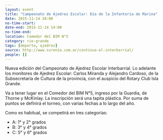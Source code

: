 ```yaml
---
layout: event 
title: "Campeonato de Ajedrez Escolar: Día de la Infantería de Marina"
date: 2015-11-14 10:00
no-time-start: 
date-end: 2015-11-14 14:00
no-time-end: 
location: Comedor del BIM N°5
category: rio-grande
tags: [deporte, ajedrez]
source: http://www.surenio.com.ar/continua-el-interbarrial/
people: []
---
```


Nueva edición del Campeonato de Ajedrez Escolar Interbarrial. Lo adelante los monitores de Ajedrez Escolar: Carlos Miranda y Alejandro Cardoso, de la Subsecretaría de Cultura de la provincia, con el auspicio del Rotary Club Isla Grande.

Va a tener lugar en el Comedor del BIM N°5, ingreso por la Guardia, de Thorne y McKinlay. La inscripción será una tapita plástica. Por suma de puntos se definirá el torneo, con varias fechas a lo largo del año.

Como es habitual, se competirá en tres categorías: 

- A: 1° y 2° grados
- B: 3° y 4° grados
- C: 5° y 6° grados
 
